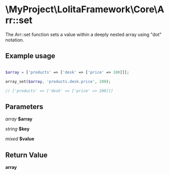 \MyProject\LolitaFramework\Core\Arr::set
===

The Arr::set function sets a value within a deeply nested array using "dot" notation.

Example usage
---
```php

$array = ['products' => ['desk' => ['price' => 100]]];

array_set($array, 'products.desk.price', 200);

// ['products' => ['desk' => ['price' => 200]]]

```

Parameters
---

_array_   __$array__

_string_  __$key__

_mixed_   __$value__

Return Value
---
__array__
